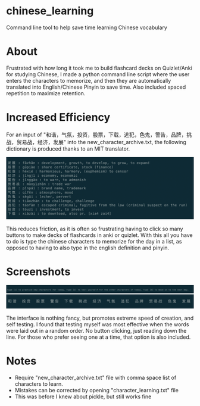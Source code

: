 # chinese_learning
Command line tool to help save time learning Chinese vocabulary

# About
Frustrated with how long it took me to build flashcard decks on Quizlet/Anki for studying Chinese, I made a python command line script where the user enters the characters to memorize, and then they are automatically translated into English/Chinese Pinyin to save time. Also included spaced repetition to maximize retention.

# Increased Efficiency 
For an input of "和谐，气氛，投资，股票，下载，逃犯，色鬼，警告，品牌，挑战，贸易战，经济，发展" into the new_character_archive.txt, the following dictionary is produced thanks to an MIT translator. 

![](https://github.com/evan-schott/chinese_learning/blob/master/auto_translate.png)

This reduces friction, as it is often so frustrating having to click so many buttons to make decks of flashcards in anki or quizlet. With this all you have to do is type the chinese characters to memorize for the day in a list, as opposed to having to also type in the english definition and pinyin. 

# Screenshots
![](https://github.com/evan-schott/chinese_learning/blob/master/interface.png)
![](https://github.com/evan-schott/chinese_learning/blob/master/character_cluster.png)

The interface is nothing fancy, but promotes extreme speed of creation, and self testing. I found that testing myself was most effective when the words were laid out in a random order. No button clicking, just reading down the line. For those who prefer seeing one at a time, that option is also included.



# Notes
- Require "new_character_archive.txt" file with comma space list of characters to learn. 
- Mistakes can be corrected by opening "character_learning.txt" file
- This was before I knew about pickle, but still works fine


